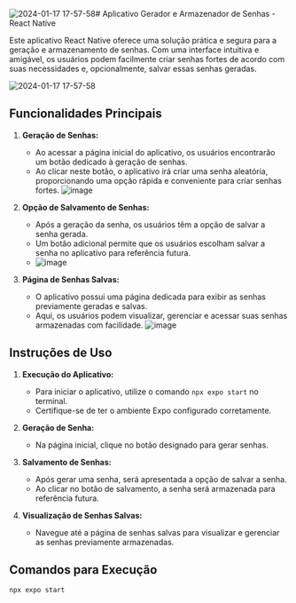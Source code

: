 ![2024-01-17 17-57-58](https://github.com/fernandacorreasz/fernandacorreasz-password-generator-and-manager/assets/81102579/57b72c38-b68f-4bb1-bc28-b7dad0530706)# Aplicativo Gerador e Armazenador de Senhas - React Native

Este aplicativo React Native oferece uma solução prática e segura para a geração e armazenamento de senhas. Com uma interface intuitiva e amigável, os usuários podem facilmente criar senhas fortes de acordo com suas necessidades e, opcionalmente, salvar essas senhas geradas.

![2024-01-17 17-57-58](https://github.com/fernandacorreasz/fernandacorreasz-password-generator-and-manager/assets/81102579/fe9f3c13-45e8-4b3c-bada-e50c4fee57cc)

## Funcionalidades Principais

1. **Geração de Senhas:**
   - Ao acessar a página inicial do aplicativo, os usuários encontrarão um botão dedicado à geração de senhas.
   - Ao clicar neste botão, o aplicativo irá criar uma senha aleatória, proporcionando uma opção rápida e conveniente para criar senhas fortes.
![image](https://github.com/fernandacorreasz/fernandacorreasz-password-generator-and-manager/assets/81102579/ded9a668-9395-4e53-8738-a8256624b7fc)



2. **Opção de Salvamento de Senhas:**
   - Após a geração da senha, os usuários têm a opção de salvar a senha gerada.
   - Um botão adicional permite que os usuários escolham salvar a senha no aplicativo para referência futura.
   - ![image](https://github.com/fernandacorreasz/fernandacorreasz-password-generator-and-manager/assets/81102579/81ea0946-bba4-43c6-a3fa-01dc60f8a896)


3. **Página de Senhas Salvas:**
   - O aplicativo possui uma página dedicada para exibir as senhas previamente geradas e salvas.
   - Aqui, os usuários podem visualizar, gerenciar e acessar suas senhas armazenadas com facilidade.
![image](https://github.com/fernandacorreasz/fernandacorreasz-password-generator-and-manager/assets/81102579/31f6ea97-f524-40ce-8fdc-f8a3fcfd3f45)

## Instruções de Uso

1. **Execução do Aplicativo:**
   - Para iniciar o aplicativo, utilize o comando `npx expo start` no terminal.
   - Certifique-se de ter o ambiente Expo configurado corretamente.

2. **Geração de Senha:**
   - Na página inicial, clique no botão designado para gerar senhas.

3. **Salvamento de Senhas:**
   - Após gerar uma senha, será apresentada a opção de salvar a senha.
   - Ao clicar no botão de salvamento, a senha será armazenada para referência futura.

4. **Visualização de Senhas Salvas:**
   - Navegue até a página de senhas salvas para visualizar e gerenciar as senhas previamente armazenadas.

## Comandos para Execução

```bash
npx expo start
